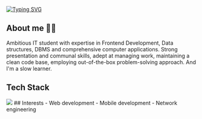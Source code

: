 [![Typing SVG](https://readme-typing-svg.herokuapp.com?font=Fira+Code&pause=1000&color=006AF7&width=435&lines=Hi+there!+%F0%9F%91%8B+I'm+Ayush+Singh+Panwar)](https://git.io/typing-svg)

## About me 🧑‍💻
Ambitious IT student with expertise in Frontend Development, Data structures, DBMS and comprehensive computer applications.
Strong presentation and communal skills, adept at managing work, maintaining a clean code base, employing out-of-the-box problem-solving approach. And I'm a slow learner.

## Tech Stack
<img src="https://img.shields.io/badge/HTML5-E34F26?style=for-the-badge&logo=html5&logoColor=white](https://sdmntpreastus.oaiusercontent.com/files/00000000-02b0-61f9-9ea1-dbda718fafa2/raw?se=2025-08-15T18%3A49%3A31Z&sp=r&sv=2024-08-04&sr=b&scid=c3184e4b-3e9b-5b85-be8b-9285f9787cae&skoid=02b7f7b5-29f8-416a-aeb6-99464748559d&sktid=a48cca56-e6da-484e-a814-9c849652bcb3&skt=2025-08-15T01%3A46%3A42Z&ske=2025-08-16T01%3A46%3A42Z&sks=b&skv=2024-08-04&sig=y7YDaBxYTbf7qa7Pme3V6VA%2BSXLSoROcVY2uz3nu/hc%3D" />
## Interests
- Web development
- Mobile development
- Network engineering
